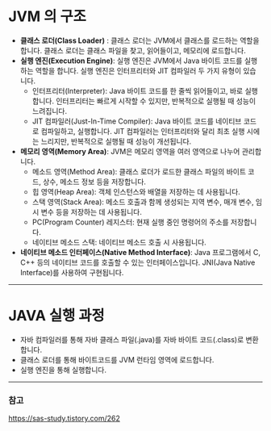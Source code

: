 # JVM 의 구조
- **클래스 로더(Class Loader)** : 클래스 로더는 JVM에서 클래스를 로드하는 역할을 합니다. 클래스 로더는 클래스 파일을 찾고, 읽어들이고, 메모리에 로드합니다.
- **실행 엔진(Execution Engine)**: 실행 엔진은 JVM에서 Java 바이트 코드를 실행하는 역할을 합니다. 실행 엔진은 인터프리터와 JIT 컴파일러 두 가지 유형이 있습니다.
  - 인터프리터(Interpreter): Java 바이트 코드를 한 줄씩 읽어들이고, 바로 실행합니다. 인터프리터는 빠르게 시작할 수 있지만, 반복적으로 실행될 때 성능이 느려집니다. 
  - JIT 컴파일러(Just-In-Time Compiler): Java 바이트 코드를 네이티브 코드로 컴파일하고, 실행합니다. JIT 컴파일러는 인터프리터와 달리 최초 실행 시에는 느리지만, 반복적으로 실행될 때 성능이 개선됩니다.
- **메모리 영역(Memory Area)**: JVM은 메모리 영역을 여러 영역으로 나누어 관리합니다.
  - 메소드 영역(Method Area): 클래스 로더가 로드한 클래스 파일의 바이트 코드, 상수, 메소드 정보 등을 저장합니다.
  - 힙 영역(Heap Area): 객체 인스턴스와 배열을 저장하는 데 사용됩니다.
  - 스택 영역(Stack Area): 메소드 호출과 함께 생성되는 지역 변수, 매개 변수, 임시 변수 등을 저장하는 데 사용됩니다.
  - PC(Program Counter) 레지스터: 현재 실행 중인 명령어의 주소를 저장합니다.
  - 네이티브 메소드 스택: 네이티브 메소드 호출 시 사용됩니다.
- **네이티브 메소드 인터페이스(Native Method Interface)**: Java 프로그램에서 C, C++ 등의 네이티브 코드를 호출할 수 있는 인터페이스입니다. JNI(Java Native Interface)를 사용하여 구현됩니다.

---  

# JAVA 실행 과정
- 자바 컴파일러를 통해 자바 클래스 파일(.java)를 자바 바이트 코드(.class)로 변환합니다.
- 클래스 로더를 통해 바이트코드를 JVM 런타임 영역에 로드합니다.
- 실행 엔진을 통해 실행합니다.


---

### 참고   
https://sas-study.tistory.com/262  